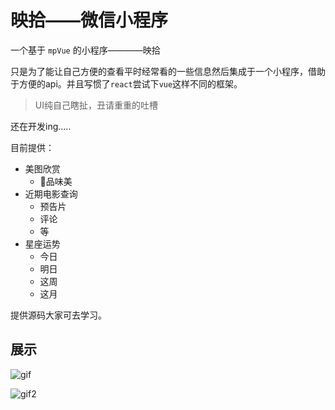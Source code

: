 # 映拾——微信小程序

一个基于 `mpVue` 的小程序————映拾

只是为了能让自己方便的查看平时经常看的一些信息然后集成于一个小程序，借助于方便的api。并且写惯了`react`尝试下`vue`这样不同的框架。

> UI纯自己瞎扯，丑请重重的吐槽

还在开发ing.....

目前提供：
- 美图欣赏
  - 品味美
- 近期电影查询
  - 预告片
  - 评论
  - 等
- 星座运势
  - 今日
  - 明日
  - 这周
  - 这月

提供源码大家可去学习。


## 展示

![gif](https://blogaaaaxzh.oss-cn-hangzhou.aliyuncs.com/wechat/wxproject1.gif)

![gif2](https://blogaaaaxzh.oss-cn-hangzhou.aliyuncs.com/wechat/wxproject2.gif)